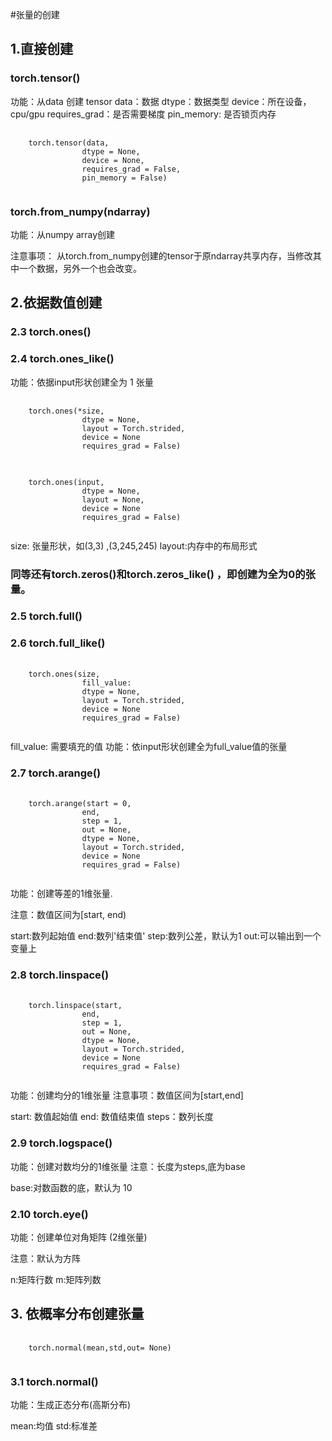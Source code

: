 


#张量的创建
## 1.直接创建

### torch.tensor()

功能：从data 创建 tensor
data：数据
dtype：数据类型
device：所在设备，cpu/gpu
requires_grad：是否需要梯度
pin_memory: 是否锁页内存

<pre>
    <code>
    torch.tensor(data,
                dtype = None, 
                device = None, 
                requires_grad = False, 
                pin_memory = False)
    </code>
</pre>

### torch.from_numpy(ndarray) 

功能：从numpy array创建

注意事项： 从torch.from_numpy创建的tensor于原ndarray共享内存，当修改其中一个数据，另外一个也会改变。


## 2.依据数值创建

### 2.3 torch.ones()

### 2.4 torch.ones_like()

功能：依据input形状创建全为 1 张量

<pre>
    <code>
    torch.ones(*size,
                dtype = None, 
                layout = Torch.strided, 
                device = None
                requires_grad = False)
    </code>
</pre>

<pre>
    <code>
    torch.ones(input,
                dtype = None, 
                layout = None, 
                device = None
                requires_grad = False)
    </code>
</pre>

size: 张量形状，如(3,3) ,(3,245,245)
layout:内存中的布局形式

### 同等还有torch.zeros()和torch.zeros_like() ，即创建为全为0的张量。


### 2.5 torch.full()

### 2.6 torch.full_like()

<pre>
    <code>
    torch.ones(size,
                fill_value:
                dtype = None, 
                layout = Torch.strided, 
                device = None
                requires_grad = False)
    </code>
</pre>

fill_value: 需要填充的值
功能：依input形状创建全为full_value值的张量

### 2.7 torch.arange()

<pre>
    <code>
    torch.arange(start = 0,
                end,
                step = 1,
                out = None,
                dtype = None, 
                layout = Torch.strided, 
                device = None
                requires_grad = False)
    </code>
</pre>

功能：创建等差的1维张量.

注意：数值区间为[start, end)

start:数列起始值 end:数列'结束值' step:数列公差，默认为1
out:可以输出到一个变量上

### 2.8 torch.linspace()

<pre>
    <code>
    torch.linspace(start,
                end,
                step = 1,
                out = None,
                dtype = None, 
                layout = Torch.strided, 
                device = None
                requires_grad = False)
    </code>
</pre>

功能：创建均分的1维张量
注意事项：数值区间为[start,end]

start: 数值起始值 end: 数值结束值 steps：数列长度

### 2.9 torch.logspace()

功能：创建对数均分的1维张量
注意：长度为steps,底为base

base:对数函数的底，默认为 10 

### 2.10 torch.eye()

功能：创建单位对角矩阵 (2维张量)

注意：默认为方阵

n:矩阵行数
m:矩阵列数


## 3. 依概率分布创建张量

<pre>
    <code>
    torch.normal(mean,std,out= None)
    </code>
</pre>

### 3.1 torch.normal()

功能：生成正态分布(高斯分布)

mean:均值
std:标准差

### 





